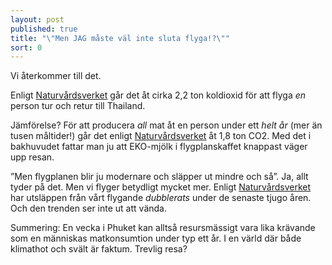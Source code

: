 ```yaml
---
layout: post
published: true
title: "\"Men JAG måste väl inte sluta flyga!?\""
sort: 0
---
```




Vi återkommer till det. 

Enligt [Naturvårdsverket](https://www.naturvardsverket.se/Documents/publikationer/978-91-620-5903-3.pdf "koldioxid flyg ") går det åt cirka 2,2 ton koldioxid för att flyga _en_ person tur och retur till Thailand.

Jämförelse? För att producera _all_ mat åt en person under ett _helt år_ (mer än tusen måltider!) går det enligt [Naturvårdsverket](https://www.naturvardsverket.se/Documents/https://www.naturvardsverket.se/Documents/publikationer6400/978-91-620-6653-6.pdf?pid=14404) åt 1,8 ton CO2. Med det i bakhuvudet fattar man ju att EKO-mjölk i flygplanskaffet knappast väger upp resan.

”Men flygplanen blir ju modernare och släpper ut mindre och så”. Ja, allt tyder på det. Men vi flyger betydligt mycket mer. Enligt 
[Naturvårdsverket](https://www.naturvardsverket.se/Documents/publikationer6400/978-91-620-6653-6.pdf?pid=14404 "utsläpp flyg koldioxid ") har utsläppen från vårt flygande _dubblerats_ under de senaste tjugo åren. Och den trenden ser inte ut att vända.

Summering: En vecka i Phuket kan alltså resursmässigt vara lika krävande som  en människas matkonsumtion under typ ett år. I en värld där både klimathot och svält är faktum. Trevlig resa?